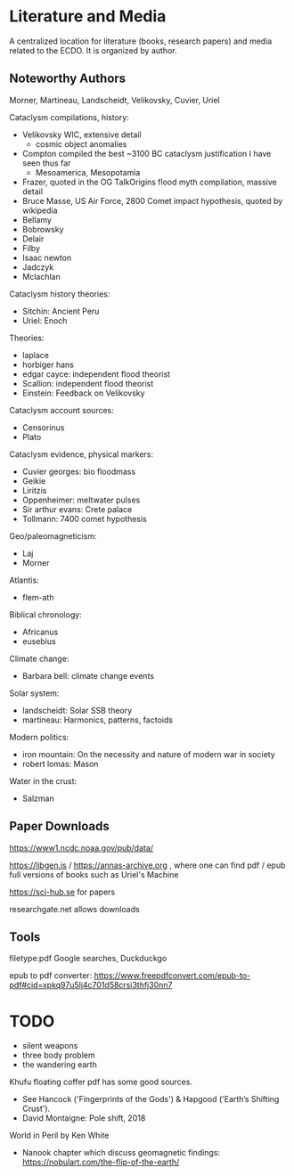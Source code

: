 # Literature and Media

A centralized location for literature (books, research papers) and media related to the ECDO. It is organized by author.

## Noteworthy Authors

Morner, Martineau, Landscheidt, Velikovsky, Cuvier, Uriel

Cataclysm compilations, history:
- Velikovsky WIC, extensive detail
	- cosmic object anomalies
- Compton compiled the best ~3100 BC cataclysm justification I have seen thus far
	- Mesoamerica, Mesopotamia
- Frazer, quoted in the OG TalkOrigins flood myth compilation, massive detail
- Bruce Masse, US Air Force, 2800 Comet impact hypothesis, quoted by wikipedia
- Bellamy
- Bobrowsky
- Delair
- Filby
- Isaac newton
- Jadczyk
- Mclachlan

Cataclysm history theories:
- Sitchin: Ancient Peru
- Uriel: Enoch

Theories:
- laplace
- horbiger hans
- edgar cayce: independent flood theorist
- Scallion: independent flood theorist
- Einstein: Feedback on Velikovsky

Cataclysm account sources:
- Censorinus
- Plato

Cataclysm evidence, physical markers:
- Cuvier georges: bio floodmass
- Geikie
- Liritzis
- Oppenheimer: meltwater pulses
- Sir arthur evans: Crete palace
- Tollmann: 7400 comet hypothesis

Geo/paleomagneticism:
- Laj
- Morner

Atlantis:
- flem-ath

Biblical chronology:
- Africanus
- eusebius

Climate change:
- Barbara bell: climate change events

Solar system:
- landscheidt: Solar SSB theory
- martineau: Harmonics, patterns, factoids

Modern politics:
- iron mountain: On the necessity and nature of modern war in society
- robert lomas: Mason

Water in the crust:
- Salzman

## Paper Downloads

https://www1.ncdc.noaa.gov/pub/data/

https://libgen.is / https://annas-archive.org , where one can find pdf / epub full versions of books such as Uriel's Machine

https://sci-hub.se for papers

researchgate.net allows downloads

## Tools

filetype:pdf Google searches, Duckduckgo

epub to pdf converter: https://www.freepdfconvert.com/epub-to-pdf#cid=xpkq97u5lj4c701d58crsi3thfj30nn7

# TODO

- silent weapons
- three body problem
- the wandering earth

Khufu floating coffer pdf has some good sources.
- See Hancock ('Fingerprints of the Gods') & Hapgood ('Earth’s Shifting Crust').
- David Montaigne: Pole shift, 2018

World in Peril by Ken White
- Nanook chapter which discuss geomagnetic findings: https://nobulart.com/the-flip-of-the-earth/